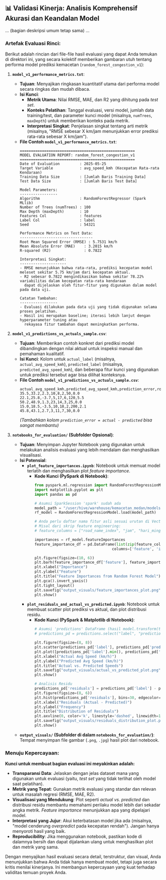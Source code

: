 ## 📊 Validasi Kinerja: Analisis Komprehensif Akurasi dan Keandalan Model

... (bagian deskripsi umum tetap sama) ...

### Artefak Evaluasi Rinci:

Berikut adalah rincian dari file-file hasil evaluasi yang dapat Anda temukan di direktori ini, yang secara kolektif memberikan gambaran utuh tentang performa model prediksi kemacetan (`random_forest_congestion_v1`):

1.  **`model_v1_performance_metrics.txt`**:
    * **Tujuan**: Menyajikan ringkasan kuantitatif utama dari performa model secara ringkas dan mudah dibaca.
    * **Isi Kunci**:
        * **Metrik Utama**: Nilai RMSE, MAE, dan R2 yang dihitung pada *test set*.
        * **Konteks Pelatihan**: Tanggal evaluasi, versi model, jumlah data training/test, dan parameter kunci model (misalnya, `numTrees`, `maxDepth`) untuk memberikan konteks pada metrik.
        * **Interpretasi Singkat**: Penjelasan singkat tentang arti metrik (misalnya, "RMSE sebesar X km/jam menunjukkan error prediksi rata-rata sebesar X km/jam").
    * **File Contoh `model_v1_performance_metrics.txt`**:
        ```
        ====================================================
        MODEL EVALUATION REPORT: random_forest_congestion_v1
        ====================================================
        Date of Evaluation         : 2025-05-25
        Target Variable            : avg_speed_kmh (Kecepatan Rata-rata Kendaraan)
        Training Data Size         : [Jumlah Baris Training Data]
        Test Data Size             : [Jumlah Baris Test Data]

        Model Parameters:
        -----------------
        Algorithm                  : RandomForestRegressor (Spark MLlib)
        Number of Trees (numTrees) : 100
        Max Depth (maxDepth)       : 10
        Features Col               : features
        Label Col                  : label
        Seed                       : 54321

        Performance Metrics on Test Data:
        ---------------------------------
        Root Mean Squared Error (RMSE) : 5.7531 km/h
        Mean Absolute Error (MAE)    : 3.2015 km/h
        R-squared (R2)               : 0.7822

        Interpretasi Singkat:
        ---------------------
        - RMSE menunjukkan bahwa rata-rata, prediksi kecepatan model meleset sekitar 5.75 km/jam dari kecepatan aktual.
        - R2 sebesar 0.7822 mengindikasikan bahwa sekitar 78.22% variabilitas dalam kecepatan rata-rata kendaraan
          dapat dijelaskan oleh fitur-fitur yang digunakan dalam model pada data uji.

        Catatan Tambahan:
        -----------------
        - Evaluasi dilakukan pada data uji yang tidak digunakan selama proses pelatihan.
        - Hasil ini merupakan baseline; iterasi lebih lanjut dengan hyperparameter tuning atau
          rekayasa fitur tambahan dapat meningkatkan performa.
        ```

2.  **`model_v1_predictions_vs_actuals_sample.csv`**:
    * **Tujuan**: Memberikan contoh konkret dari prediksi model dibandingkan dengan nilai aktual untuk inspeksi manual dan pemahaman kualitatif.
    * **Isi Kunci**: Kolom untuk `actual_label` (misalnya, `actual_avg_speed_kmh`), `predicted_label` (misalnya, `predicted_avg_speed_kmh`), dan beberapa fitur kunci yang digunakan untuk prediksi tersebut agar bisa dilihat konteksnya.
    * **File Contoh `model_v1_predictions_vs_actuals_sample.csv`**:
        ```csv
        actual_avg_speed_kmh,predicted_avg_speed_kmh,prediction_error,road_name_index,jam,hari_minggu,vehicle_count,avg_rainfall_mm
        35.5,33.2,2.3,10,8,2,50,0.0
        22.1,25.8,-3.7,5,17,6,120,5.5
        50.2,48.9,1.3,23,14,3,25,0.0
        15.0,18.5,-3.5,10,18,2,200,2.1
        45.8,43.1,2.7,3,11,7,30,0.0
        ```
        *(Tambahkan kolom `prediction_error = actual - predicted` bisa sangat membantu)*

3.  **`notebooks_for_evaluation/` (Subfolder Opsional)**:
    * **Tujuan**: Menyimpan Jupyter Notebook yang digunakan untuk melakukan analisis evaluasi yang lebih mendalam dan menghasilkan visualisasi.
    * **Isi Potensial**:
        * **`plot_feature_importances.ipynb`**: Notebook untuk memuat model terlatih dan menghasilkan plot *feature importance*.
            * **Kode Kunci (PySpark di Notebook)**:
              ```python
              from pyspark.ml.regression import RandomForestRegressionModel
              import matplotlib.pyplot as plt
              import pandas as pd

              # Asumsi SparkSession 'spark' sudah ada
              model_path = "/user/hive/warehouse/kemacetan_medan/models/random_forest_congestion_v1"
              rf_model = RandomForestRegressionModel.load(model_path)

              # Anda perlu daftar nama fitur asli sesuai urutan di VectorAssembler
              # Misal dari skrip feature engineering:
              # feature_columns = ["road_name_index", "jam", "hari_minggu", "vehicle_count", "avg_rainfall_mm", "avg_temperature_c"]
              
              importances = rf_model.featureImportances
              feature_importance_df = pd.DataFrame(list(zip(feature_columns, importances.toArray())),
                                                 columns=['feature', 'importance']).sort_values('importance', ascending=False)
              
              plt.figure(figsize=(10, 6))
              plt.barh(feature_importance_df['feature'], feature_importance_df['importance'])
              plt.xlabel("Importance")
              plt.ylabel("Feature")
              plt.title("Feature Importances from Random Forest Model")
              plt.gca().invert_yaxis()
              plt.tight_layout()
              plt.savefig("output_visuals/feature_importances_plot.png") # Simpan plot
              plt.show()
              ```
        * **`plot_residuals_and_actual_vs_predicted.ipynb`**: Notebook untuk membuat scatter plot prediksi vs aktual, dan plot distribusi residu.
            * **Kode Kunci (PySpark & Matplotlib di Notebook)**:
              ```python
              # Asumsi 'predictions' DataFrame (hasil model.transform(test_data)) sudah ada atau dimuat
              # predictions_pd = predictions.select("label", "prediction").sample(False, 0.1).toPandas() # Ambil sampel jika data besar

              plt.figure(figsize=(8, 8))
              plt.scatter(predictions_pd['label'], predictions_pd['prediction'], alpha=0.5)
              plt.plot([predictions_pd['label'].min(), predictions_pd['label'].max()], [predictions_pd['label'].min(), predictions_pd['label'].max()], 'k--', lw=2) # Garis y=x
              plt.xlabel("Actual Avg Speed (km/h)")
              plt.ylabel("Predicted Avg Speed (km/h)")
              plt.title("Actual vs. Predicted Speeds")
              plt.savefig("output_visuals/actual_vs_predicted_plot.png")
              plt.show()

              # Analisis Residu
              predictions_pd['residuals'] = predictions_pd['label'] - predictions_pd['prediction']
              plt.figure(figsize=(8, 6))
              plt.hist(predictions_pd['residuals'], bins=30, edgecolor='k')
              plt.xlabel("Residuals (Actual - Predicted)")
              plt.ylabel("Frequency")
              plt.title("Distribution of Residuals")
              plt.axvline(0, color='k', linestyle='dashed', linewidth=1)
              plt.savefig("output_visuals/residuals_distribution_plot.png")
              plt.show()
              ```
    * **`output_visuals/` (Subfolder di dalam `notebooks_for_evaluation/`)**: Tempat menyimpan file gambar (`.png`, `.jpg`) hasil plot dari notebook.

### Menuju Kepercayaan:

**Kunci untuk membuat bagian evaluasi ini meyakinkan adalah:**
* **Transparansi Data**: Jelaskan dengan jelas dataset mana yang digunakan untuk evaluasi (yaitu, *test set* yang tidak terlihat oleh model saat pelatihan).
* **Metrik yang Tepat**: Gunakan metrik evaluasi yang standar dan relevan untuk masalah regresi (RMSE, MAE, R2).
* **Visualisasi yang Mendukung**: Plot seperti *actual vs. predicted* dan distribusi residu membantu memahami perilaku model lebih dari sekadar angka metrik. *Feature importance* menunjukkan apa yang dipelajari model.
* **Interpretasi yang Jujur**: Akui keterbatasan model jika ada (misalnya, "model cenderung *overpredict* pada kecepatan rendah"). Jangan hanya menyoroti hasil yang baik.
* **Reproducibility**: Jika menggunakan notebook, pastikan kode di dalamnya bersih dan dapat dijalankan ulang untuk menghasilkan plot dan metrik yang sama.

Dengan menyajikan hasil evaluasi secara detail, terstruktur, dan visual, Anda menunjukkan bahwa Anda tidak hanya membuat model, tetapi juga secara kritis menilai kinerjanya. Ini membangun kepercayaan yang kuat terhadap validitas temuan proyek Anda.
